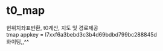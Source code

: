 # t0_map
현위치좌표반환, t0계산, 지도 및 경로제공<br/>
tmap appkey = l7xxf6a3bebd3c3b4d69bdbd799bc288845d<br/>
화이팅,,^^
